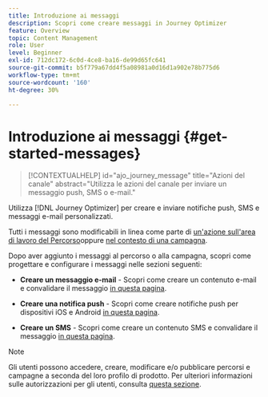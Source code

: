 ```yaml
---
title: Introduzione ai messaggi
description: Scopri come creare messaggi in Journey Optimizer
feature: Overview
topic: Content Management
role: User
level: Beginner
exl-id: 712dc172-6c0d-4ce8-ba16-de99d65fc641
source-git-commit: b5f779a67dd4f5a08981a0d16d1a902e78b775d6
workflow-type: tm+mt
source-wordcount: '160'
ht-degree: 30%

---
```


# Introduzione ai messaggi {#get-started-messages}

>[!CONTEXTUALHELP]
>id="ajo_journey_message"
>title="Azioni del canale"
>abstract="Utilizza le azioni del canale per inviare un messaggio push, SMS o e-mail."

Utilizza [!DNL Journey Optimizer] per creare e inviare notifiche push, SMS e messaggi e-mail personalizzati.

Tutti i messaggi sono modificabili in linea come parte di [un&#39;azione sull&#39;area di lavoro del Percorso](messages-in-journeys.md)oppure [nel contesto di una campagna](messages-in-campaigns.md).

Dopo aver aggiunto i messaggi al percorso o alla campagna, scopri come progettare e configurare i messaggi nelle sezioni seguenti:

* **Creare un messaggio e-mail** - Scopri come creare un contenuto e-mail e convalidare il messaggio [in questa pagina](create-email.md).

* **Creare una notifica push** - Scopri come creare notifiche push per dispositivi iOS e Android [in questa pagina](create-push.md).

* **Creare un SMS** - Scopri come creare un contenuto SMS e convalidare il messaggio [in questa pagina](create-sms.md).

>[!NOTE]
>
>Gli utenti possono accedere, creare, modificare e/o pubblicare percorsi e campagne a seconda del loro profilo di prodotto. Per ulteriori informazioni sulle autorizzazioni per gli utenti, consulta [questa sezione](../administration/permissions.md).
